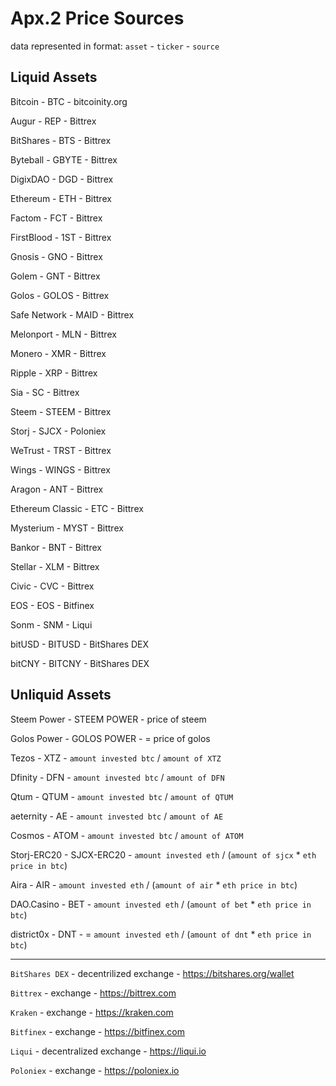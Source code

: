 # Apx.2 Price Sources

data represented in format:
`asset` - `ticker` - `source`

## Liquid Assets

Bitcoin - BTC - bitcoinity.org

Augur - REP - Bittrex

BitShares - BTS - Bittrex

Byteball - GBYTE - Bittrex

DigixDAO - DGD - Bittrex

Ethereum - ETH - Bittrex

Factom - FCT - Bittrex

FirstBlood - 1ST - Bittrex

Gnosis - GNO - Bittrex

Golem - GNT - Bittrex

Golos - GOLOS - Bittrex

Safe Network - MAID - Bittrex

Melonport - MLN - Bittrex

Monero - XMR - Bittrex

Ripple - XRP - Bittrex

Sia - SC - Bittrex

Steem - STEEM - Bittrex

Storj - SJCX - Poloniex

WeTrust - TRST - Bittrex

Wings - WINGS - Bittrex

Aragon - ANT - Bittrex

Ethereum Classic - ETC - Bittrex

Mysterium - MYST - Bittrex

Bankor - BNT - Bittrex

Stellar - XLM - Bittrex

Civic - CVC - Bittrex

EOS - EOS - Bitfinex

Sonm - SNM -  Liqui

bitUSD - BITUSD - BitShares DEX

bitCNY - BITCNY - BitShares DEX

## Unliquid Assets

Steem Power - STEEM POWER -  price of steem

Golos Power - GOLOS POWER -  = price of golos

Tezos - XTZ - `amount invested btc` / `amount of XTZ`

Dfinity - DFN - `amount invested btc` / `amount of DFN`

Qtum - QTUM - `amount invested btc` / `amount of QTUM`

aeternity - AE - `amount invested btc` / `amount of AE`

Cosmos - ATOM - `amount invested btc` / `amount of ATOM`

Storj-ERC20 - SJCX-ERC20 - `amount invested eth` / (`amount of sjcx` * `eth price in btc`)

Aira - AIR - `amount invested eth` / (`amount of air` * `eth price in btc`)

DAO.Casino - BET - `amount invested eth` / (`amount of bet` * `eth price in btc`)

district0x - DNT -  = `amount invested eth` / (`amount of dnt` * `eth price in btc`)

---
`BitShares DEX` - decentrilized exchange - https://bitshares.org/wallet

`Bittrex` - exchange - https://bittrex.com

`Kraken` - exchange - https://kraken.com

`Bitfinex` - exchange - https://bitfinex.com

`Liqui` - decentralized exchange - https://liqui.io

`Poloniex` - exchange - https://poloniex.io
